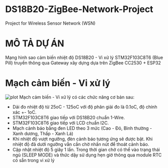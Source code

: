 # DS18B20-ZigBee-Network-Project
Project for Wireless Sensor Network (WSN)
# MÔ TẢ DỰ ÁN
Mạng hình sao cảm biến nhiệt độ DS18B20 -  Vi xử lý STM32F103C8T6 (Blue Pill) truyền thông qua Gateway xây dựng dựa trên ZigBee CC2530 + ESP32
# Mạch cảm biến - Vi xử lý
![plot]([https://raw.githubusercontent.com/PhamVietThinh2803/DS18B20-ZigBee-Network-Project/main/Schematic/STM32-DS18B20.BMP])
Mạch cảm biến - Vi xử lý có các chức năng cơ bản sau:
+ Dải đo nhiệt độ từ 25oC - 125oC với độ phân giải đo là 0.1oC, độ chính xác +- 1oC.
+ STM32F103C8T6 giao tiếp với DS18B20 chuẩn 1-Wire.
+ STM32F103C8T6 giao tiếp với LCD chuẩn I2C.
+ Mạch cảnh báo bằng đen LED theo 3 mức (Cao - Đỏ, Bình thường - Xanh dương, Thấp - Xanh Lá)
+ Khi nhiệt độ vượt ngưỡng, đèn cảnh báo tương ứng sẽ được bật. Khi nhiệt độ đã dưới ngưỡng vẫn cần chờ nhấn nút để thoát cảnh báo.
+ Cập nhật nhiệt độ 5 giây 1 lần. Trong thời gian chờ có thể vào trạng thái ngủ (SLEEP MODE) và thức dậy sử dụng hẹn giờ thông qua module RTC có sẵn trong vi xử lý
